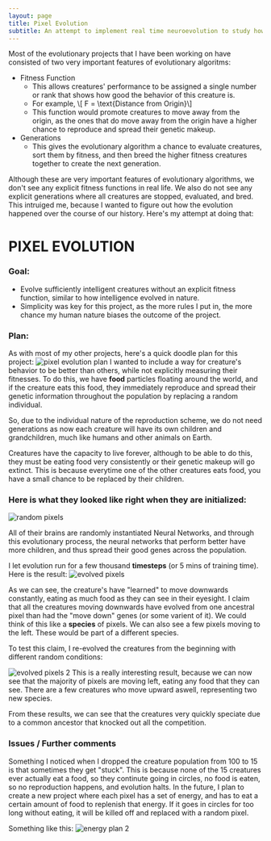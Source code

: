 ```yaml
---
layout: page
title: Pixel Evolution
subtitle: An attempt to implement real time neuroevolution to study how genetic evolution can create intelligence without explicit fitness functions and generations.
---
```


Most of the evolutionary projects that I have been working on have consisted of two very important features of evolutionary algoritms:
* Fitness Function
  * This allows creatures' performance to be assigned a single number or rank that shows how good the behavior of this creature is.
  * For example, \\[ F = \text{Distance from Origin}\\]
  * This function would promote creatures to move away from the origin, as the ones that do move away from the origin have a higher chance to reproduce and spread their genetic makeup.
* Generations
  * This gives the evolutionary algorithm a chance to evaluate creatures, sort them by fitness, and then breed the higher fitness creatures together to create the next generation.

Although these are very important features of evolutionary algorithms, we don't see any explicit fitness functions in real life. We also do not see any explicit generations where all creatures are stopped, evaluated, and bred. This intruiged me, because I wanted to figure out how the evolution happened over the course of our history. 
Here's my attempt at doing that:

# PIXEL EVOLUTION


### Goal:
* Evolve sufficiently intelligent creatures without an explicit fitness function, similar to how intelligence evolved in nature.
* Simplicity was key for this project, as the more rules I put in, the more chance my human nature biases the outcome of the project.

### Plan:
As with most of my other projects, here's a quick doodle plan for this project:
![pixel evolution plan](/img/pixel-evolution/plan.png)
I wanted to include a way for creature's behavior to be better than others, while not explicitly measuring their fitnesses. To do this, we have **food** particles floating around the world, and if the creature eats this food, they immediately reproduce and spread their genetic information throughout the population by replacing a random individual.

So, due to the individual nature of the reproduction scheme, we do not need generations as now each creature will have its own children and grandchildren, much like humans and other animals on Earth.

Creatures have the capacity to live forever, although to be able to do this, they must be eating food very consistently or their genetic makeup will go extinct. This is because everytime one of the other creatures eats food, you have a small chance to be replaced by their children. 

### Here is what they looked like right when they are initialized:
 ![random pixels](/img/pixel-evolution/random1.gif)

 All of their brains are randomly instantiated Neural Networks, and through this evolutionary process, the neural networks that perform better have more children, and thus spread their good genes across the population.

I let evolution run for a few thousand **timesteps** (or 5 mins of training time). Here is the result:
 ![evolved pixels](/img/pixel-evolution/evolved2.gif)

 As we can see, the creature's have "learned" to move downwards constantly, eating as much food as they can see in their eyesight. I claim that all the creatures moving downwards have evolved from one ancestral pixel than had the "move down" genes (or some varient of it). We could think of this like a **species** of pixels. We can also see a few pixels moving to the left. These would be part of a different species.

To test this claim, I re-evolved the creatures from the beginning with different random conditions:

 ![evolved pixels 2](/img/pixel-evolution/evolved1.gif)
This is a really interesting result, because we can now see that the majority of pixels are moving left, eating any food that they can see. There are a few creatures who move upward aswell, representing two new species.

From these results, we can see that the creatures very quickly speciate due to a common ancestor that knocked out all the competition. 


### Issues / Further comments
Something I noticed when I dropped the creature population from 100 to 15 is that sometimes they get "stuck". This is because none of the 15 creatures ever actually eat a food, so they continute going in circles, no food is eaten, so no reproduction happens, and evolution halts. 
In the future, I plan to create a new project where each pixel has a set of energy, and has to eat a certain amount of food to replenish that energy. If it goes in circles for too long without eating, it will be killed off and replaced with a random pixel.

Something like this:
 ![energy plan 2](/img/pixel-evolution/planEnergy.png)